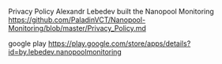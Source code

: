 


Privacy Policy Alexandr Lebedev built the Nanopool Monitoring
https://github.com/PaladinVCT/Nanopool-Monitoring/blob/master/Privacy_Policy.md

google play
https://play.google.com/store/apps/details?id=by.lebedev.nanopoolmonitoring

